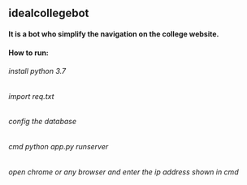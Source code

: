 ## idealcollegebot
<h4>It is a bot who simplify the navigation on the college website.</h4>

#### How to run:
<h6>install python 3.7</h6>
<h6>import req.txt</h6>
<h6>config the database</h6>
<h6>cmd python app.py runserver</h6>
<h6>open chrome or any browser and enter the ip address shown in cmd</h6>




